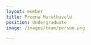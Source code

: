 ```yaml
---
layout: member
title: Preena Maruthavelu
position: Undergraduate
image: /images/team/person.png

---
```


